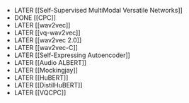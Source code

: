 - LATER [[Self-Supervised MultiModal Versatile Networks]]
- DONE [[CPC]]
- LATER [[wav2vec]]
- LATER [[vq-wav2vec]]
- LATER [[wav2vec 2.0]]
- LATER [[wav2vec-C]]
- LATER [[Self-Expressing Autoencoder]]
- LATER [[Audio ALBERT]]
- LATER [[Mockingjay]]
- LATER [[HuBERT]]
- LATER [[DistilHuBERT]]
- LATER [[VQCPC]]